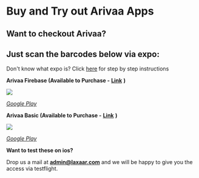 # Buy and Try out Arivaa Apps

## Want to checkout Arivaa?

## Just scan the barcodes below via expo:

Don't know what expo is? Click [here](../getting-started/running-the-demo) for step by step instructions

**Arivaa Firebase \(Available to Purchase -** [**Link**](https://codecanyon.net/item/arivaa-firebase-react-native-and-expo/21687363?s_rank=1) **\)**

![](../.gitbook/assets/screen-shot-2018-04-01-at-9.30.48-am.png)

[_Google Play_](https://play.google.com/store/apps/details?id=com.laxaar.arivaa.basicfirebase)

**Arivaa Basic \(Available to Purchase -** [**Link**](https://codecanyon.net/item/arivaa-react-native-theme-basic-version/21411089?s_rank=1) **\)**

![](../.gitbook/assets/screen-shot-2018-04-01-at-9.39.51-am.png)

[_Google Play_](https://play.google.com/store/apps/details?id=com.laxaar.arivaa.basic)

**Want to test these on ios?** 

Drop us a mail at **admin@laxaar.com** and we will be happy to give you the access via testflight.

